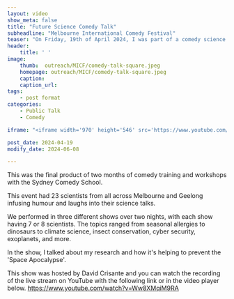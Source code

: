 ```yaml
---
layout: video
show_meta: false
title: "Future Science Comedy Talk"
subheadline: "Melbourne International Comedy Festival"
teaser: "On Friday, 19th of April 2024, I was part of a comedy science show at the Melbourne International Comedy Festival."
header:
    title: ' '
image:
    thumb:  outreach/MICF/comedy-talk-square.jpeg
    homepage: outreach/MICF/comedy-talk-square.jpeg
    caption: 
    caption_url:
tags:
    - post format
categories:
    - Public Talk
    - Comedy

iframe: "<iframe width='970' height='546' src='https://www.youtube.com/embed/Ww8XMqiM9RA?si=696SWo7ws3TTdU_e' frameborder='0' allowfullscreen></iframe>"

post_date: 2024-04-19
modify_date: 2024-06-08

---
```


This was the final product of two months of comedy training and workshops with the Sydney Comedy School.

This event had 23 scientists from all across Melbourne and Geelong infusing humour and laughs into their science talks.

We performed in three different shows over two nights, with each show having 7 or 8 scientists. The topics ranged from seasonal allergies to dinosaurs to climate science, insect conservation, cyber security, exoplanets, and more.

In the show, I talked about my research and how it's helping to prevent the 'Space Apocalypse'.

This show was hosted by David Crisante and you can watch the recording of the live stream on YouTube with the following link or in the video player below. <a href="https://www.youtube.com/embed/Ww8XMqiM9RA?si=696SWo7ws3TTdU_e">https://www.youtube.com/watch?v=Ww8XMqiM9RA</a>



